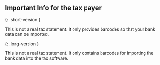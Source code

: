 ## Important Info for the tax payer

{: .short-version }

This is not a real tax statement. It only provides barcodes so that your bank data can be imported.

{: .long-version }

This is not a real tax statement. It only contains barcodes for importing the bank data into the tax software.
